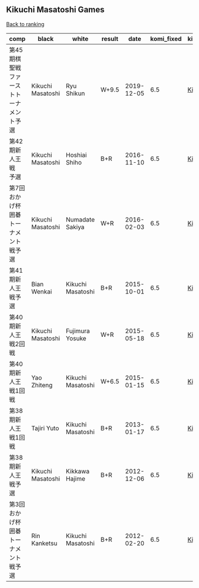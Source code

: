 ## Kikuchi Masatoshi Games

[Back to ranking](../../index.md)




| **comp** | **black** | **white** | **result** | **date** | **komi_fixed** | **kifu** | 
| --- | --- | --- | --- | --- | --- | --- |
| 第45期棋聖戦ファーストトーナメント予選 | Kikuchi Masatoshi | Ryu Shikun | W+9.5 | 2019-12-05 | 6.5 | [Kifu](https://kifudepot.net/kifucontents.php?id=9FYOaqbbEw8iMrKDFrHDiA%3D%3D) | 
| 第42期新人王戦　予選 | Kikuchi Masatoshi | Hoshiai Shiho | B+R | 2016-11-10 | 6.5 | [Kifu](https://kifudepot.net/kifucontents.php?id=c0vQYfBQ8YSq66hYs1nXSA%3D%3D) | 
| 第7回おかげ杯囲碁トーナメント戦予選 | Kikuchi Masatoshi | Numadate Sakiya | W+R | 2016-02-03 | 6.5 | [Kifu](https://kifudepot.net/kifucontents.php?id=%2BUl5noQP6quCty2f6fN4LA%3D%3D) | 
| 第41期新人王戦予選 | Bian Wenkai | Kikuchi Masatoshi | B+R | 2015-10-01 | 6.5 | [Kifu](https://kifudepot.net/kifucontents.php?id=IiNvAUdpPfxsrXIdi8FW7g%3D%3D) | 
| 第40期新人王戦2回戦 | Kikuchi Masatoshi | Fujimura Yosuke | W+R | 2015-05-18 | 6.5 | [Kifu](https://kifudepot.net/kifucontents.php?id=y7Tu%2FKyi8lEjQyqqWLSRTg%3D%3D) | 
| 第40期新人王戦1回戦 | Yao Zhiteng | Kikuchi Masatoshi | W+6.5 | 2015-01-15 | 6.5 | [Kifu](https://kifudepot.net/kifucontents.php?id=l682aw%2B9at2oA5JTQ4sNQg%3D%3D) | 
| 第38期新人王戦1回戦 | Tajiri Yuto | Kikuchi Masatoshi | B+R | 2013-01-17 | 6.5 | [Kifu](https://kifudepot.net/kifucontents.php?id=reMDrRqN00BNWSF3Tm7O2A%3D%3D) | 
| 第38期新人王戦予選 | Kikuchi Masatoshi | Kikkawa Hajime | B+R | 2012-12-06 | 6.5 | [Kifu](https://kifudepot.net/kifucontents.php?id=keB1LpcudENVgJdw8EgQ6g%3D%3D) | 
| 第3回おかげ杯囲碁トーナメント戦予選 | Rin Kanketsu | Kikuchi Masatoshi | B+R | 2012-02-20 | 6.5 | [Kifu](https://kifudepot.net/kifucontents.php?id=OFtMFiEMcRvZjjgmIR8J2A%3D%3D) |




